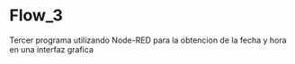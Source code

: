 # Flow_3
Tercer programa utilizando Node-RED para la obtencion de la fecha y hora en una interfaz grafica
